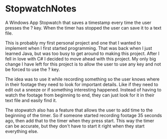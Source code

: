 # StopwatchNotes
A Windows App Stopwatch that saves a timestamp every time the user presses the ? key. When the timer has stopped the user can save it to a text file. 

This is probably my first personal project and one that I wanted to implement when I first started programming. That was back when I just learned Java, but was too busy to get around to making this project. After I fell in love with C# I decided to move ahead with this project. My only big change I have left for this project is to allow the user to use any key and not be forced to use the ? key.

The idea was to use it while recording something so the user knows where in their footage they need to look for important details. Like if they need to edit out a sneeze or if something interesting happened. Instead of having to watch the footage from beginning to end, they can just look for it in their text file and easily find it.

The stopwatch also has a feature that allows the user to add time to the beginning of the timer. So if someone started recording footage 35 seconds ago, then add that to the timer when they press start. This way the timer can be accurate, but they don't have to start it right when they start everything else.
